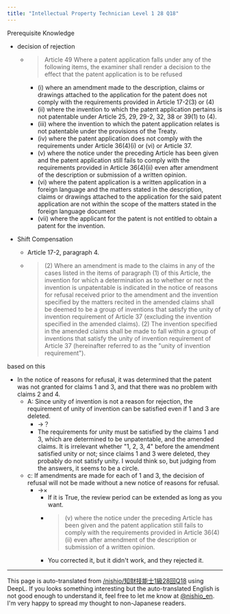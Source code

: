 ```yaml
---
title: "Intellectual Property Technician Level 1 28 Q18"
---
```


Prerequisite Knowledge
- decision of rejection
    - > Article 49 Where a patent application falls under any of the following items, the examiner shall render a decision to the effect that the patent application is to be refused
        - (i) where an amendment made to the description, claims or drawings attached to the application for the patent does not comply with the requirements provided in Article 17-2(3) or (4)
        - (ii) where the invention to which the patent application pertains is not patentable under Article 25, 29, 29-2, 32, 38 or 39(1) to (4).
        - (iii) where the invention to which the patent application relates is not patentable under the provisions of the Treaty.
        - (iv) where the patent application does not comply with the requirements under Article 36(4)(i) or (vi) or Article 37.
        - (v) where the notice under the preceding Article has been given and the patent application still fails to comply with the requirements provided in Article 36(4)(ii) even after amendment of the description or submission of a written opinion.
        - (vi) where the patent application is a written application in a foreign language and the matters stated in the description, claims or drawings attached to the application for the said patent application are not within the scope of the matters stated in the foreign language document
        - (vii) where the applicant for the patent is not entitled to obtain a patent for the invention.

- Shift Compensation
    - Article 17-2, paragraph 4.
    - > (2) Where an amendment is made to the claims in any of the cases listed in the items of paragraph (1) of this Article, the invention for which a determination as to whether or not the invention is unpatentable is indicated in the notice of reasons for refusal received prior to the amendment and the invention specified by the matters recited in the amended claims shall be deemed to be a group of inventions that satisfy the unity of invention requirement of Article 37 (excluding the invention specified in the amended claims). (2) The invention specified in the amended claims shall be made to fall within a group of inventions that satisfy the unity of invention requirement of Article 37 (hereinafter referred to as the "unity of invention requirement").

based on this
- In the notice of reasons for refusal, it was determined that the patent was not granted for claims 1 and 3, and that there was no problem with claims 2 and 4.
    - A: Since unity of invention is not a reason for rejection, the requirement of unity of invention can be satisfied even if 1 and 3 are deleted.
        - →？
        - The requirements for unity must be satisfied by the claims 1 and 3, which are determined to be unpatentable, and the amended claims. It is irrelevant whether "1, 2, 3, 4" before the amendment satisfied unity or not; since claims 1 and 3 were deleted, they probably do not satisfy unity. I would think so, but judging from the answers, it seems to be a circle.
    - c: If amendments are made for each of 1 and 3, the decision of refusal will not be made without a new notice of reasons for refusal.
        - →×
            - If it is True, the review period can be extended as long as you want.
            - > (v) where the notice under the preceding Article has been given and the patent application still fails to comply with the requirements provided in Article 36(4)(ii) even after amendment of the description or submission of a written opinion.
            - You corrected it, but it didn't work, and they rejected it.

---
This page is auto-translated from [/nishio/知財技能士1級28回Q18](https://scrapbox.io/nishio/知財技能士1級28回Q18) using DeepL. If you looks something interesting but the auto-translated English is not good enough to understand it, feel free to let me know at [@nishio_en](https://twitter.com/nishio_en). I'm very happy to spread my thought to non-Japanese readers.